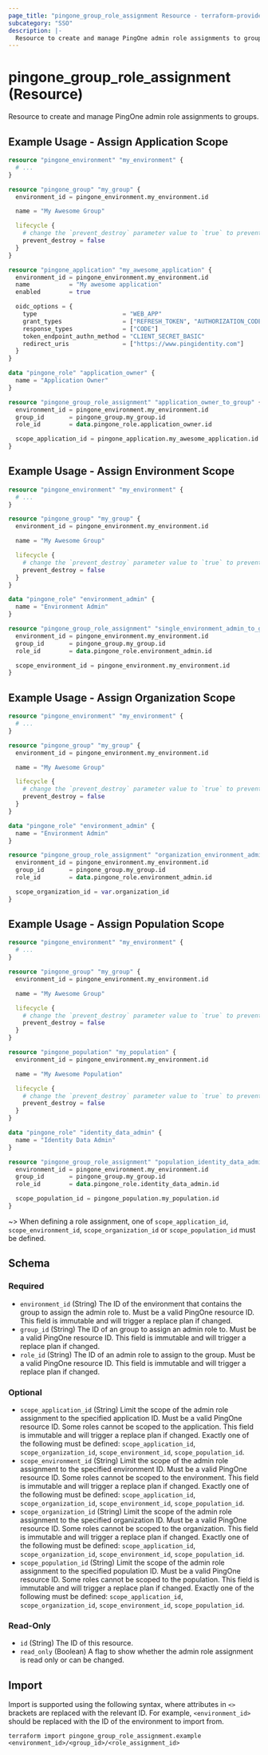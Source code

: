 ```yaml
---
page_title: "pingone_group_role_assignment Resource - terraform-provider-pingone"
subcategory: "SSO"
description: |-
  Resource to create and manage PingOne admin role assignments to groups.
---
```


# pingone_group_role_assignment (Resource)

Resource to create and manage PingOne admin role assignments to groups.

## Example Usage - Assign Application Scope

```terraform
resource "pingone_environment" "my_environment" {
  # ...
}

resource "pingone_group" "my_group" {
  environment_id = pingone_environment.my_environment.id

  name = "My Awesome Group"

  lifecycle {
    # change the `prevent_destroy` parameter value to `true` to prevent this data carrying resource from being destroyed
    prevent_destroy = false
  }
}

resource "pingone_application" "my_awesome_application" {
  environment_id = pingone_environment.my_environment.id
  name           = "My awesome application"
  enabled        = true

  oidc_options = {
    type                        = "WEB_APP"
    grant_types                 = ["REFRESH_TOKEN", "AUTHORIZATION_CODE"]
    response_types              = ["CODE"]
    token_endpoint_authn_method = "CLIENT_SECRET_BASIC"
    redirect_uris               = ["https://www.pingidentity.com"]
  }
}

data "pingone_role" "application_owner" {
  name = "Application Owner"
}

resource "pingone_group_role_assignment" "application_owner_to_group" {
  environment_id = pingone_environment.my_environment.id
  group_id       = pingone_group.my_group.id
  role_id        = data.pingone_role.application_owner.id

  scope_application_id = pingone_application.my_awesome_application.id
}
```

## Example Usage - Assign Environment Scope

```terraform
resource "pingone_environment" "my_environment" {
  # ...
}

resource "pingone_group" "my_group" {
  environment_id = pingone_environment.my_environment.id

  name = "My Awesome Group"

  lifecycle {
    # change the `prevent_destroy` parameter value to `true` to prevent this data carrying resource from being destroyed
    prevent_destroy = false
  }
}

data "pingone_role" "environment_admin" {
  name = "Environment Admin"
}

resource "pingone_group_role_assignment" "single_environment_admin_to_group" {
  environment_id = pingone_environment.my_environment.id
  group_id       = pingone_group.my_group.id
  role_id        = data.pingone_role.environment_admin.id

  scope_environment_id = pingone_environment.my_environment.id
}
```

## Example Usage - Assign Organization Scope

```terraform
resource "pingone_environment" "my_environment" {
  # ...
}

resource "pingone_group" "my_group" {
  environment_id = pingone_environment.my_environment.id

  name = "My Awesome Group"

  lifecycle {
    # change the `prevent_destroy` parameter value to `true` to prevent this data carrying resource from being destroyed
    prevent_destroy = false
  }
}

data "pingone_role" "environment_admin" {
  name = "Environment Admin"
}

resource "pingone_group_role_assignment" "organization_environment_admin_to_group" {
  environment_id = pingone_environment.my_environment.id
  group_id       = pingone_group.my_group.id
  role_id        = data.pingone_role.environment_admin.id

  scope_organization_id = var.organization_id
}
```

## Example Usage - Assign Population Scope

```terraform
resource "pingone_environment" "my_environment" {
  # ...
}

resource "pingone_group" "my_group" {
  environment_id = pingone_environment.my_environment.id

  name = "My Awesome Group"

  lifecycle {
    # change the `prevent_destroy` parameter value to `true` to prevent this data carrying resource from being destroyed
    prevent_destroy = false
  }
}

resource "pingone_population" "my_population" {
  environment_id = pingone_environment.my_environment.id

  name = "My Awesome Population"

  lifecycle {
    # change the `prevent_destroy` parameter value to `true` to prevent this data carrying resource from being destroyed
    prevent_destroy = false
  }
}

data "pingone_role" "identity_data_admin" {
  name = "Identity Data Admin"
}

resource "pingone_group_role_assignment" "population_identity_data_admin_to_group" {
  environment_id = pingone_environment.my_environment.id
  group_id       = pingone_group.my_group.id
  role_id        = data.pingone_role.identity_data_admin.id

  scope_population_id = pingone_population.my_population.id
}
```

~> When defining a role assignment, one of `scope_application_id`, `scope_environment_id`, `scope_organization_id` or `scope_population_id` must be defined.

<!-- schema generated by tfplugindocs -->
## Schema

### Required

- `environment_id` (String) The ID of the environment that contains the group to assign the admin role to.  Must be a valid PingOne resource ID.  This field is immutable and will trigger a replace plan if changed.
- `group_id` (String) The ID of an group to assign an admin role to.  Must be a valid PingOne resource ID.  This field is immutable and will trigger a replace plan if changed.
- `role_id` (String) The ID of an admin role to assign to the group.  Must be a valid PingOne resource ID.  This field is immutable and will trigger a replace plan if changed.

### Optional

- `scope_application_id` (String) Limit the scope of the admin role assignment to the specified application ID.  Must be a valid PingOne resource ID.  Some roles cannot be scoped to the application.  This field is immutable and will trigger a replace plan if changed.  Exactly one of the following must be defined: `scope_application_id`, `scope_organization_id`, `scope_environment_id`, `scope_population_id`.
- `scope_environment_id` (String) Limit the scope of the admin role assignment to the specified environment ID.  Must be a valid PingOne resource ID.  Some roles cannot be scoped to the environment.  This field is immutable and will trigger a replace plan if changed.  Exactly one of the following must be defined: `scope_application_id`, `scope_organization_id`, `scope_environment_id`, `scope_population_id`.
- `scope_organization_id` (String) Limit the scope of the admin role assignment to the specified organization ID.  Must be a valid PingOne resource ID.  Some roles cannot be scoped to the organization.  This field is immutable and will trigger a replace plan if changed.  Exactly one of the following must be defined: `scope_application_id`, `scope_organization_id`, `scope_environment_id`, `scope_population_id`.
- `scope_population_id` (String) Limit the scope of the admin role assignment to the specified population ID.  Must be a valid PingOne resource ID.  Some roles cannot be scoped to the population.  This field is immutable and will trigger a replace plan if changed.  Exactly one of the following must be defined: `scope_application_id`, `scope_organization_id`, `scope_environment_id`, `scope_population_id`.

### Read-Only

- `id` (String) The ID of this resource.
- `read_only` (Boolean) A flag to show whether the admin role assignment is read only or can be changed.

## Import

Import is supported using the following syntax, where attributes in `<>` brackets are replaced with the relevant ID.  For example, `<environment_id>` should be replaced with the ID of the environment to import from.

```shell
terraform import pingone_group_role_assignment.example <environment_id>/<group_id>/<role_assignment_id>
```
